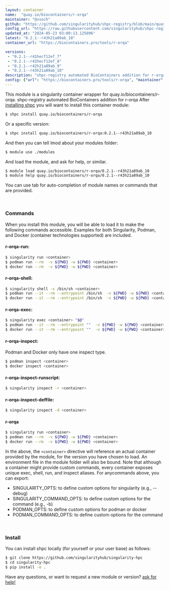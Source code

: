 ```yaml
---
layout: container
name:  "quay.io/biocontainers/r-orqa"
maintainer: "@vsoch"
github: "https://github.com/singularityhub/shpc-registry/blob/main/quay.io/biocontainers/r-orqa/container.yaml"
config_url: "https://raw.githubusercontent.com/singularityhub/shpc-registry/main/quay.io/biocontainers/r-orqa/container.yaml"
updated_at: "2024-05-23 03:00:13.125096"
latest: "0.2.1--r43h21a89ab_10"
container_url: "https://biocontainers.pro/tools/r-orqa"

versions:
 - "0.2.1--r41hecf12ef_7"
 - "0.2.1--r42hecf12ef_8"
 - "0.2.1--r42h21a89ab_9"
 - "0.2.1--r43h21a89ab_10"
description: "shpc-registry automated BioContainers addition for r-orqa"
config: {"url": "https://biocontainers.pro/tools/r-orqa", "maintainer": "@vsoch", "description": "shpc-registry automated BioContainers addition for r-orqa", "latest": {"0.2.1--r43h21a89ab_10": "sha256:c8f90f3cd00f68cc1220c2325029284c4478386bee081e6e4e0c591596ddb12a"}, "tags": {"0.2.1--r41hecf12ef_7": "sha256:7a5479ea1c982cdbe57c58dab2235bfa7aa038f32e08a6ff1621aacfc0e57fbc", "0.2.1--r42hecf12ef_8": "sha256:6694ffb52109816c4f604690d8fcbb71163d49dbc7bd619bc9f090d7f2b879dd", "0.2.1--r42h21a89ab_9": "sha256:1130bc6c0649d6b8ab560d6291607acf332f87775e5d29bf8ab16414cc1df2ae", "0.2.1--r43h21a89ab_10": "sha256:c8f90f3cd00f68cc1220c2325029284c4478386bee081e6e4e0c591596ddb12a"}, "docker": "quay.io/biocontainers/r-orqa"}
---
```


This module is a singularity container wrapper for quay.io/biocontainers/r-orqa.
shpc-registry automated BioContainers addition for r-orqa
After [installing shpc](#install) you will want to install this container module:


```bash
$ shpc install quay.io/biocontainers/r-orqa
```

Or a specific version:

```bash
$ shpc install quay.io/biocontainers/r-orqa:0.2.1--r43h21a89ab_10
```

And then you can tell lmod about your modules folder:

```bash
$ module use ./modules
```

And load the module, and ask for help, or similar.

```bash
$ module load quay.io/biocontainers/r-orqa/0.2.1--r43h21a89ab_10
$ module help quay.io/biocontainers/r-orqa/0.2.1--r43h21a89ab_10
```

You can use tab for auto-completion of module names or commands that are provided.

<br>

### Commands

When you install this module, you will be able to load it to make the following commands accessible.
Examples for both Singularity, Podman, and Docker (container technologies supported) are included.

#### r-orqa-run:

```bash
$ singularity run <container>
$ podman run --rm  -v ${PWD} -w ${PWD} <container>
$ docker run --rm  -v ${PWD} -w ${PWD} <container>
```

#### r-orqa-shell:

```bash
$ singularity shell -s /bin/sh <container>
$ podman run --it --rm --entrypoint /bin/sh  -v ${PWD} -w ${PWD} <container>
$ docker run --it --rm --entrypoint /bin/sh  -v ${PWD} -w ${PWD} <container>
```

#### r-orqa-exec:

```bash
$ singularity exec <container> "$@"
$ podman run --it --rm --entrypoint ""  -v ${PWD} -w ${PWD} <container> "$@"
$ docker run --it --rm --entrypoint ""  -v ${PWD} -w ${PWD} <container> "$@"
```

#### r-orqa-inspect:

Podman and Docker only have one inspect type.

```bash
$ podman inspect <container>
$ docker inspect <container>
```

#### r-orqa-inspect-runscript:

```bash
$ singularity inspect -r <container>
```

#### r-orqa-inspect-deffile:

```bash
$ singularity inspect -d <container>
```



#### r-orqa

```bash
$ singularity run <container>
$ podman run --rm  -v ${PWD} -w ${PWD} <container>
$ docker run --rm  -v ${PWD} -w ${PWD} <container>
```


In the above, the `<container>` directive will reference an actual container provided
by the module, for the version you have chosen to load. An environment file in the
module folder will also be bound. Note that although a container
might provide custom commands, every container exposes unique exec, shell, run, and
inspect aliases. For anycommands above, you can export:

 - SINGULARITY_OPTS: to define custom options for singularity (e.g., --debug)
 - SINGULARITY_COMMAND_OPTS: to define custom options for the command (e.g., -b)
 - PODMAN_OPTS: to define custom options for podman or docker
 - PODMAN_COMMAND_OPTS: to define custom options for the command

<br>

### Install

You can install shpc locally (for yourself or your user base) as follows:

```bash
$ git clone https://github.com/singularityhub/singularity-hpc
$ cd singularity-hpc
$ pip install -e .
```

Have any questions, or want to request a new module or version? [ask for help!](https://github.com/singularityhub/singularity-hpc/issues)